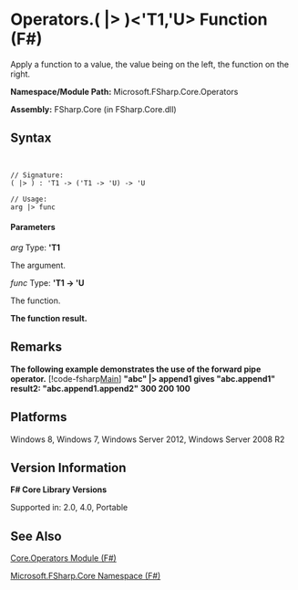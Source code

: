 # Operators.( |> )<'T1,'U> Function (F#)

Apply a function to a value, the value being on the left, the function on the right.

**Namespace/Module Path:** Microsoft.FSharp.Core.Operators

**Assembly:** FSharp.Core (in FSharp.Core.dll)


## Syntax


```


// Signature:
( |> ) : 'T1 -> ('T1 -> 'U) -> 'U

// Usage:
arg |> func

```



#### Parameters
*arg*
Type: **'T1**


The argument.


*func*
Type: **'T1 -&gt; 'U**


The function.



**The function result.**
## Remarks
**The following example demonstrates the use of the forward pipe operator.**
[!code-fsharp[Main](snippets/fsoperators/snippet1.fs)]
**"abc" |&gt; append1 gives "abc.append1"**
**result2: "abc.append1.append2"**
**300 200 100**
## Platforms
Windows 8, Windows 7, Windows Server 2012, Windows Server 2008 R2


## Version Information
**F# Core Library Versions**

Supported in: 2.0, 4.0, Portable




## See Also
[Core.Operators Module &#40;F&#35;&#41;](Core.Operators-Module-%5BFSharp%5D.md)

[Microsoft.FSharp.Core Namespace &#40;F&#35;&#41;](Microsoft.FSharp.Core-Namespace-%5BFSharp%5D.md)

